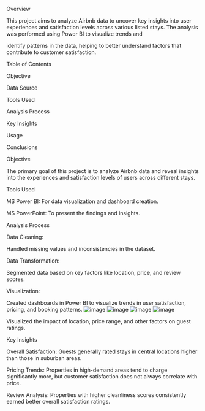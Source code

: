 Overview

This project aims to analyze Airbnb data to uncover key insights into user experiences and satisfaction levels across various listed stays. The analysis was performed using Power BI to visualize trends and 

identify patterns in the data, helping to better understand factors that contribute to customer satisfaction.


Table of Contents

Objective

Data Source

Tools Used

Analysis Process

Key Insights

Usage

Conclusions

Objective

The primary goal of this project is to analyze Airbnb data and reveal insights into the experiences and satisfaction levels of users across different stays.

Tools Used

MS Power BI: For data visualization and dashboard creation.

MS PowerPoint: To present the findings and insights.

Analysis Process

Data Cleaning:

Handled missing values and inconsistencies in the dataset.

Data Transformation:

Segmented data based on key factors like location, price, and review scores.

Visualization:

Created dashboards in Power BI to visualize trends in user satisfaction, pricing, and booking patterns.
![image](https://github.com/user-attachments/assets/a6aa0fa9-27fa-4d35-8192-7a39d79a8662)
![image](https://github.com/user-attachments/assets/1723224e-87b1-4137-b20d-320c63caeaed)
![image](https://github.com/user-attachments/assets/8c5d75cf-71a9-4c79-b0e3-312fed7bc5b8)
![image](https://github.com/user-attachments/assets/a2ea3dd6-6759-4d28-b81d-a5f5b1680221)


Visualized the impact of location, price range, and other factors on guest ratings.

Key Insights

Overall Satisfaction: Guests generally rated stays in central locations higher than those in suburban areas.

Pricing Trends: Properties in high-demand areas tend to charge significantly more, but customer satisfaction does not always correlate with price.

Review Analysis: Properties with higher cleanliness scores consistently earned better overall satisfaction ratings.

